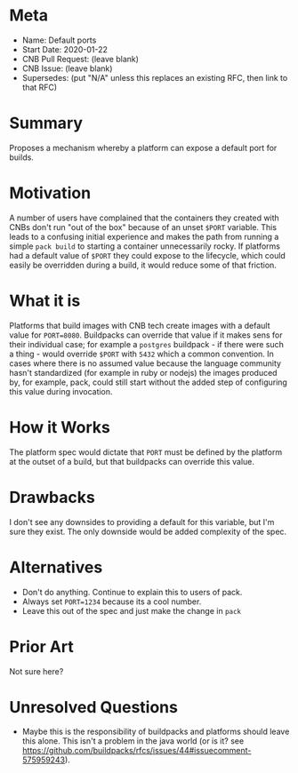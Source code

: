 # Meta
[meta]: #meta
- Name: Default ports
- Start Date: 2020-01-22
- CNB Pull Request: (leave blank)
- CNB Issue: (leave blank)
- Supersedes: (put "N/A" unless this replaces an existing RFC, then link to that RFC)

# Summary
[summary]: #summary

Proposes a mechanism whereby a platform can expose a default port for builds.

# Motivation
[motivation]: #motivation

A number of users have complained that the containers they created with CNBs don't run "out of the box" because of an unset `$PORT` variable. This leads to a confusing initial experience and makes the path from running a simple `pack build` to starting a container unnecessarily rocky. If platforms had a default value of `$PORT` they could expose to the lifecycle, which could easily be overridden during a build, it would reduce some of that friction.

# What it is
[what-it-is]: #what-it-is

Platforms that build images with CNB tech create images with a default value for `PORT=8080`. Buildpacks can override that value if it makes sens for their individual case; for example a `postgres` buildpack - if there were such a thing - would override `$PORT` with `5432` which a common convention. In cases where there is no assumed value because the language community hasn't standardized (for example in ruby or nodejs) the images produced by, for example, pack, could still start without the added step of configuring this value during invocation.

# How it Works
[how-it-works]: #how-it-works

The platform spec would dictate that `PORT` must be defined by the platform at the outset of a build, but that buildpacks can override this value.

# Drawbacks
[drawbacks]: #drawbacks

I don't see any downsides to providing a default for this variable, but I'm sure they exist. The only downside would be added complexity of the spec.

# Alternatives
[alternatives]: #alternatives

- Don't do anything. Continue to explain this to users of pack.
- Always set `PORT=1234` because its a cool number.
- Leave this out of the spec and just make the change in `pack`


# Prior Art
[prior-art]: #prior-art

Not sure here?

# Unresolved Questions
[unresolved-questions]: #unresolved-questions

- Maybe this is the responsibility of buildpacks and platforms should leave this alone. This isn't a problem in the java world (or is it? see https://github.com/buildpacks/rfcs/issues/44#issuecomment-575959243).
